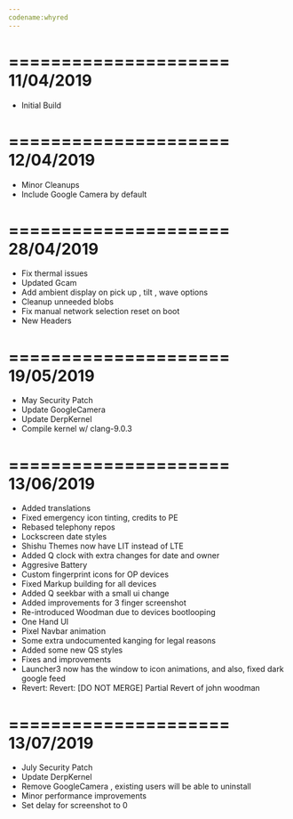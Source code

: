 ```yaml
---
codename:whyred
---
```

=====================
    11/04/2019
=====================

* Initial Build

=====================
    12/04/2019
=====================

* Minor Cleanups
* Include Google Camera by default

=====================
    28/04/2019
=====================

* Fix thermal issues
* Updated Gcam
* Add ambient display on pick up , tilt , wave options
* Cleanup unneeded blobs
* Fix manual network selection reset on boot
* New Headers

=====================
    19/05/2019
=====================

* May Security Patch
* Update GoogleCamera
* Update DerpKernel
* Compile kernel w/ clang-9.0.3

=====================
    13/06/2019
=====================

* Added translations
* Fixed emergency icon tinting, credits to PE
* Rebased telephony repos
* Lockscreen date styles
* Shishu Themes now have LIT instead of LTE
* Added Q clock with extra changes for date and owner
* Aggresive Battery
* Custom fingerprint icons for OP devices 
* Fixed Markup building for all devices
* Added Q seekbar with a small ui change
* Added improvements for 3 finger screenshot
* Re-introduced Woodman due to devices bootlooping
* One Hand UI
* Pixel Navbar animation
* Some extra undocumented kanging for legal reasons
* Added some new QS styles
* Fixes and improvements
* Launcher3 now has the window to icon animations, and also, fixed dark google feed
* Revert: Revert: [DO NOT MERGE] Partial Revert of john woodman

=====================
    13/07/2019
=====================

* July Security Patch
* Update DerpKernel
* Remove GoogleCamera , existing users will be able to uninstall
* Minor performance improvements
* Set delay for screenshot to 0